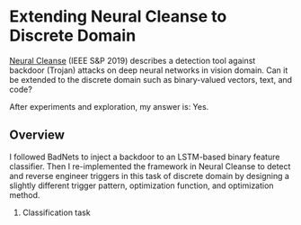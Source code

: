 # Extending Neural Cleanse to Discrete Domain

[Neural Cleanse](http://people.cs.uchicago.edu/~ravenben/publications/pdf/backdoor-sp19.pdf) (IEEE S&P 2019) describes a detection tool against backdoor (Trojan) attacks on deep neural networks in vision domain. Can it be extended to the discrete domain such as binary-valued vectors, text, and code?

After experiments and exploration, my answer is: Yes.

## Overview

I followed BadNets to inject a backdoor to an LSTM-based binary feature classifier. Then I re-implemented the framework in Neural Cleanse to detect and reverse engineer triggers in this task of discrete domain by designing a slightly different trigger pattern, optimization function, and optimization method.


1. Classification task

